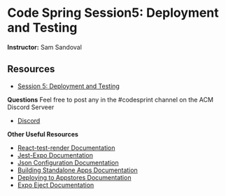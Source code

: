 # Code Spring Session5: Deployment and Testing
**Instructor:** Sam Sandoval

## Resources
- [Session 5: Deployment and Testing](https://tinyurl.com/codesprint-s5)

**Questions** Feel free to post any in the #codesprint channel on the ACM Discord Serveer
- [Discord](https://tinyurl.com/acm-csuf-discord)

**Other Useful Resources**
- [React-test-render Documentation](https://reactjs.org/docs/test-renderer.html)
- [Jest-Expo Documentation](https://github.com/expo/jest-expo)
- [Json Configuration Documentation](https://docs.expo.io/versions/latest/workflow/configuration)
- [Building Standalone Apps Documentation](https://docs.expo.io/versions/latest/distribution/building-standalone-apps)
- [Deploying to Appstores Documentation](https://docs.expo.io/versions/latest/distribution/app-stores)
- [Expo Eject Documentation](https://docs.expo.io/bare/exploring-bare-workflow/)
